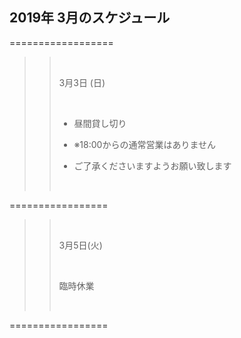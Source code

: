 ## 2019年 3月のスケジュール
 



 ==================

>>
>> <br/>
>>
>> 3月3日 (日)
>> 
>> <br/>
>>
>> - 昼間貸し切り
>>
>> - ※18:00からの通常営業はありません
>> -  ご了承くださいますようお願い致します
>>
>> <br/>
>>
>>

 =================

>>
>> <br/>
>>
>> 3月5日(火)
>>
>> <br/>
>>
>> 臨時休業
>>
>> <br/>
>>
>>

 =================


